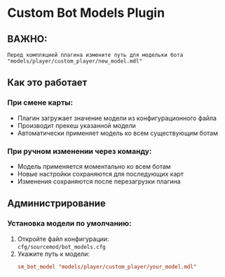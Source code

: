 # Custom Bot Models Plugin

## ВАЖНО: 

`Перед компляцией плагина измените путь для модельки бота "models/player/custom_player/new_model.mdl"`


## Как это работает

### При смене карты:
- Плагин загружает значение модели из конфигурационного файла
- Производит прекеш указанной модели
- Автоматически применяет модель ко всем существующим ботам

### При ручном изменении через команду:
- Модель применяется моментально ко всем ботам
- Новые настройки сохраняются для последующих карт
- Изменения сохраняются после перезагрузки плагина

## Администрирование

### Установка модели по умолчанию:
1. Откройте файл конфигурации:  
   `cfg/sourcemod/bot_models.cfg`
2. Укажите путь к модели:
   ```ini
   sm_bot_model "models/player/custom_player/your_model.mdl"
